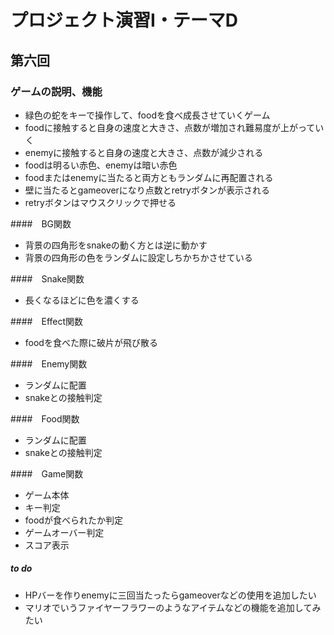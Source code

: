 # プロジェクト演習Ⅰ・テーマD
## 第六回
### ゲームの説明、機能
- 緑色の蛇をキーで操作して、foodを食べ成長させていくゲーム
- foodに接触すると自身の速度と大きさ、点数が増加され難易度が上がっていく
- enemyに接触すると自身の速度と大きさ、点数が減少される
- foodは明るい赤色、enemyは暗い赤色
- foodまたはenemyに当たると両方ともランダムに再配置される
- 壁に当たるとgameoverになり点数とretryボタンが表示される
- retryボタンはマウスクリックで押せる

####　BG関数
- 背景の四角形をsnakeの動く方とは逆に動かす
- 背景の四角形の色をランダムに設定しちかちかさせている

####　Snake関数
- 長くなるほどに色を濃くする

####　Effect関数
- foodを食べた際に破片が飛び散る

####　Enemy関数
- ランダムに配置
- snakeとの接触判定

####　Food関数
- ランダムに配置
- snakeとの接触判定

####　Game関数
- ゲーム本体
- キー判定
- foodが食べられたか判定
- ゲームオーバー判定
- スコア表示
##### to do
- HPバーを作りenemyに三回当たったらgameoverなどの使用を追加したい
- マリオでいうファイヤーフラワーのようなアイテムなどの機能を追加してみたい
